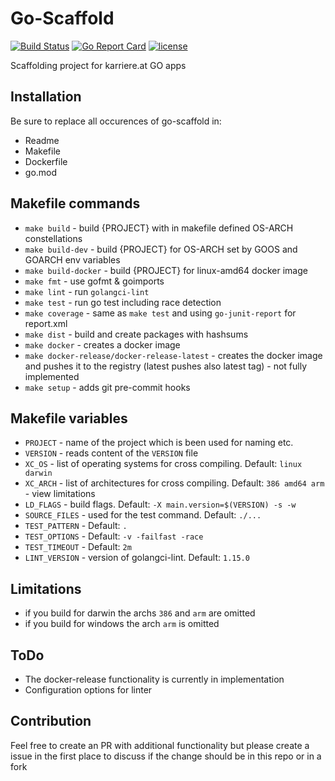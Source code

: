 # Go-Scaffold

[![Build Status](https://img.shields.io/travis/karriereat/go-scaffold.svg?style=flat-square)](https://travis-ci.org/karriereat/go-scaffold)
[![Go Report Card](https://goreportcard.com/badge/github.com/karriereat/go-scaffold?style=flat-square)](https://goreportcard.com/report/github.com/karriereat/go-scaffold)
[![license](https://img.shields.io/badge/license-Apache%202.0-brightgreen.svg?style=flat-square)](https://github.com/karriereat/go-scaffold/blob/master/LICENSE)

Scaffolding project for karriere.at GO apps

## Installation
Be sure to replace all occurences of go-scaffold in:
- Readme
- Makefile
- Dockerfile
- go.mod

## Makefile commands
- `make build` - build {PROJECT} with in makefile defined OS-ARCH constellations
- `make build-dev` - build {PROJECT} for OS-ARCH set by GOOS and GOARCH env variables
- `make build-docker` - build {PROJECT} for linux-amd64 docker image
- `make fmt` - use gofmt & goimports
- `make lint` - run `golangci-lint`
- `make test` - run go test including race detection
- `make coverage` - same as `make test` and using `go-junit-report` for report.xml
- `make dist` - build and create packages with hashsums
- `make docker` - creates a docker image
- `make docker-release/docker-release-latest` - creates the docker image and pushes it to the registry (latest pushes also latest tag) - not fully implemented
- `make setup` - adds git pre-commit hooks

## Makefile variables
- `PROJECT` - name of the project which is been used for naming etc.
- `VERSION` - reads content of the `VERSION` file
- `XC_OS` - list of operating systems for cross compiling. Default: `linux darwin`
- `XC_ARCH` - list of architectures for cross compiling. Default: `386 amd64 arm` - view limitations
- `LD_FLAGS` - build flags. Default: `-X main.version=$(VERSION) -s -w`
- `SOURCE_FILES` - used for the test command. Default: `./...`
- `TEST_PATTERN` - Default: `.`
- `TEST_OPTIONS` - Default: `-v -failfast -race`
- `TEST_TIMEOUT` - Default: `2m`
- `LINT_VERSION` - version of golangci-lint. Default: `1.15.0`

## Limitations
- if you build for darwin the archs `386` and `arm` are omitted
- if you build for windows the arch `arm` is omitted

## ToDo
- The docker-release functionality is currently in implementation
- Configuration options for linter

## Contribution
Feel free to create an PR with additional functionality but please create a issue in the first place to discuss if the change should be in this repo or in a fork